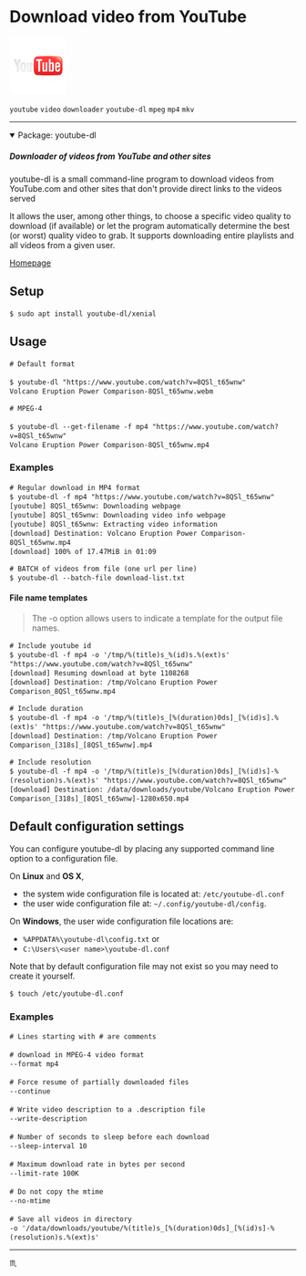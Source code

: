 # Download video from YouTube #

![YouTube Logo Image](assets/img/youtube-logo.png)

`youtube` `video` `downloader` `youtube-dl` `mpeg` `mp4` `mkv`

---

<details open>
  <summary>Package: youtube-dl</summary>
  <h5>Downloader of videos from YouTube and other sites</h5>
  <p>
    youtube-dl is a small command-line program to download videos from
    YouTube.com and other sites that don't provide direct links to the
    videos served
  </p>
  <p>
  It allows the user, among other things, to choose a specific video
  quality to download (if available) or let the program automatically
  determine the best (or worst) quality video to grab. It supports
  downloading entire playlists and all videos from a given user.
  </p>
  <div>
    <a href="https://rg3.github.com/youtube-dl/">Homepage</a>
  </div>
</details>

## Setup ##

```shell
$ sudo apt install youtube-dl/xenial
```

## Usage ##

```shell
# Default format

$ youtube-dl "https://www.youtube.com/watch?v=8QSl_t65wnw"
Volcano Eruption Power Comparison-8QSl_t65wnw.webm
```

```shell
# MPEG-4

$ youtube-dl --get-filename -f mp4 "https://www.youtube.com/watch?v=8QSl_t65wnw"
Volcano Eruption Power Comparison-8QSl_t65wnw.mp4
```

### Examples ###

```shell
# Regular download in MP4 format
$ youtube-dl -f mp4 "https://www.youtube.com/watch?v=8QSl_t65wnw"
[youtube] 8QSl_t65wnw: Downloading webpage
[youtube] 8QSl_t65wnw: Downloading video info webpage
[youtube] 8QSl_t65wnw: Extracting video information
[download] Destination: Volcano Eruption Power Comparison-8QSl_t65wnw.mp4
[download] 100% of 17.47MiB in 01:09
```

```shell
# BATCH of videos from file (one url per line)
$ youtube-dl --batch-file download-list.txt
```

#### File name templates ####

> The -o option allows users to indicate a template for the output file names.

```shell
# Include youtube id
$ youtube-dl -f mp4 -o '/tmp/%(title)s_%(id)s.%(ext)s' "https://www.youtube.com/watch?v=8QSl_t65wnw"
[download] Resuming download at byte 1108268
[download] Destination: /tmp/Volcano Eruption Power Comparison_8QSl_t65wnw.mp4
```

```shell
# Include duration
$ youtube-dl -f mp4 -o '/tmp/%(title)s_[%(duration)0ds]_[%(id)s].%(ext)s' "https://www.youtube.com/watch?v=8QSl_t65wnw"
[download] Destination: /tmp/Volcano Eruption Power Comparison_[318s]_[8QSl_t65wnw].mp4
```

```shell
# Include resolution
$ youtube-dl -f mp4 -o '/tmp/%(title)s_[%(duration)0ds]_[%(id)s]-%(resolution)s.%(ext)s' "https://www.youtube.com/watch?v=8QSl_t65wnw"
[download] Destination: /data/downloads/youtube/Volcano Eruption Power Comparison_[318s]_[8QSl_t65wnw]-1280x650.mp4
```

## Default configuration settings ##

You can configure youtube-dl by placing any supported command line option to a configuration file.

On **Linux** and **OS X**,
- the system wide configuration file is located at: `/etc/youtube-dl.conf`
- the user wide configuration file at: `~/.config/youtube-dl/config`.

On **Windows**, the user wide configuration file locations are:
- `%APPDATA%\youtube-dl\config.txt`
or
- `C:\Users\<user name>\youtube-dl.conf`

Note that by default configuration file may not exist so you may need to create it yourself.
```shell
$ touch /etc/youtube-dl.conf
```

### Examples ###

```shell
# Lines starting with # are comments

# download in MPEG-4 video format
--format mp4

# Force resume of partially downloaded files
--continue

# Write video description to a .description file
--write-description

# Number of seconds to sleep before each download
--sleep-interval 10

# Maximum download rate in bytes per second
--limit-rate 100K

# Do not copy the mtime
--no-mtime

# Save all videos in directory
-o '/data/downloads/youtube/%(title)s_[%(duration)0ds]_[%(id)s]-%(resolution)s.%(ext)s'
```


---

:scorpius:
